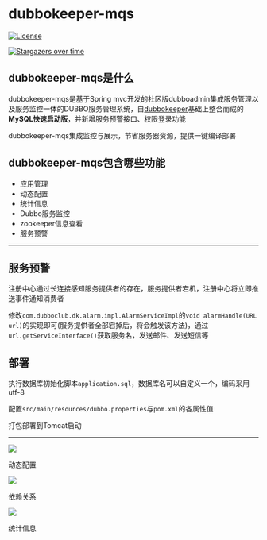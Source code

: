 # dubbokeeper-mqs

[![License](http://img.shields.io/badge/license-apache%202-brightgreen.svg)](https://github.com/zylele/dubbokeeper-mqs/blob/master/LICENSE)

[![Stargazers over time](https://starchart.cc/zylele/dubbokeeper-mqs.svg)](https://starchart.cc/zylele/dubbokeeper-mqs)



## dubbokeeper-mqs是什么

dubbokeeper-mqs是基于Spring mvc开发的社区版dubboadmin集成服务管理以及服务监控一体的DUBBO服务管理系统，自[dubbokeeper](https://github.com/dubboclub/dubbokeeper)基础上整合而成的**MySQL快速启动版**，并新增服务预警接口、权限登录功能

dubbokeeper-mqs集成监控与展示，节省服务器资源，提供一键编译部署

## dubbokeeper-mqs包含哪些功能

- 应用管理
- 动态配置
- 统计信息
- Dubbo服务监控
- zookeeper信息查看
- 服务预警

---

## 服务预警

注册中心通过长连接感知服务提供者的存在，服务提供者宕机，注册中心将立即推送事件通知消费者

修改`com.dubboclub.dk.alarm.impl.AlarmServiceImpl`的`void alarmHandle(URL url)`的实现即可(服务提供者全部宕掉后，将会触发该方法)，通过`url.getServiceInterface()`获取服务名，发送邮件、发送短信等

## 部署

执行数据库初始化脚本`application.sql`，数据库名可以自定义一个，编码采用utf-8

配置`src/main/resources/dubbo.properties`与`pom.xml`的各属性值

打包部署到Tomcat启动

---

![](https://raw.githubusercontent.com/zylele/dubbokeeper-mqs/master/screenshots/dubbokeeper-service.png)

动态配置

![](https://raw.githubusercontent.com/zylele/dubbokeeper-mqs/master/screenshots/dubbokeeper-dpc.png)

依赖关系

![](https://raw.githubusercontent.com/zylele/dubbokeeper-mqs/master/screenshots/dubbokeeper-monitor.png)

统计信息
